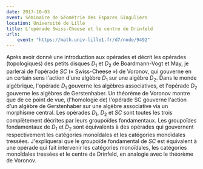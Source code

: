```yaml
---
date: 2017-10-03
event: Séminaire de Géométrie des Espaces Singuliers
location: Université de Lille
title: L'opérade Swiss-Cheese et le centre de Drinfeld
urls:
    event: "https://math.univ-lille1.fr/d7/node/9492"
---
```


Après avoir donné une introduction aux opérades et décrit les opérades (topologiques) des petits disques $D_1$ et $D_2$ de Boardmann-Vogt et May, je parlerai de l'opérade $SC$ (« Swiss-Cheese ») de Voronov, qui gouverne en un certain sens l'action d'une algèbre $D_1$ sur une algèbre $D_2$.
Dans le monde algébrique, l'opérade $D_1$ gouverne les algèbres associatives, et l'opérade $D_2$ gouverne les algèbres de Gerstenhaber. Un théorème de Voronov montre que de ce point de vue, (l'homologie de) l'opérade SC gouverne l'action d'un algèbre de Gerstenhaber sur une algèbre associative via un morphisme central.
Les opérades $D_1$, $D_2$ et $SC$ sont toutes les trois complètement décrites par leurs groupoïdes fondamentaux. Les groupoïdes fondamentaux de $D_1$ et $D_2$ sont équivalents à des opérades qui gouvernent respectivement les catégories monoïdales et les catégories monoïdales tressées. J'expliquerai que le groupoïde fondamental de $SC$ est équivalent à une opérade qui fait intervenir les catégories monoïdales, les catégories monoïdales tressées et le centre de Drinfeld, en analogie avec le théorème de Voronov.
